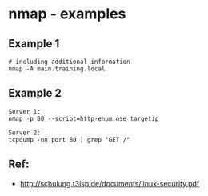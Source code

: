 # nmap - examples 

## Example 1 

```
# including additional information 
nmap -A main.training.local 
```

## Example 2 

```
Server 1:
nmap -p 80 --script=http-enum.nse targetip 

Server 2: 
tcpdump -nn port 80 | grep "GET /" 
```

## Ref:

  * http://schulung.t3isp.de/documents/linux-security.pdf

